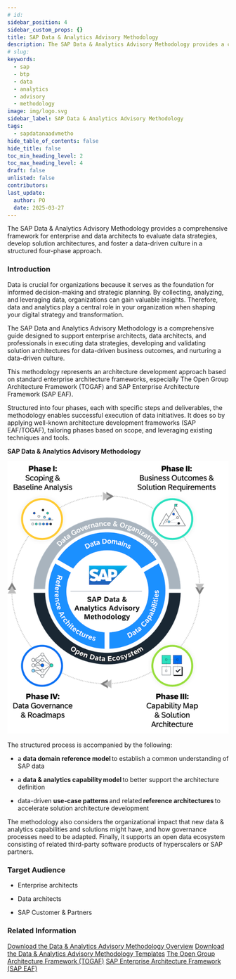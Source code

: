 ```yaml
---
# id: 
sidebar_position: 4
sidebar_custom_props: {}
title: SAP Data & Analytics Advisory Methodology
description: The SAP Data & Analytics Advisory Methodology provides a comprehensive framework for enterprise and data architects to evaluate data strategies, develop solution architectures, and foster a data-driven culture in a structured four-phase approach.
# slug: 
keywords:
  - sap
  - btp
  - data
  - analytics
  - advisory
  - methodology
image: img/logo.svg
sidebar_label: SAP Data & Analytics Advisory Methodology
tags:
  - sapdatanaadvmetho
hide_table_of_contents: false
hide_title: false
toc_min_heading_level: 2
toc_max_heading_level: 4
draft: false
unlisted: false
contributors:
last_update:
  author: PO
  date: 2025-03-27
---
```


The SAP Data & Analytics Advisory Methodology provides a comprehensive framework for enterprise and data architects to evaluate data strategies, develop solution architectures, and foster a data-driven culture in a structured four-phase approach.

### Introduction

Data is crucial for organizations because it serves as the foundation for informed decision-making and strategic planning. By collecting, analyzing, and leveraging data, organizations can gain valuable insights. Therefore, data and analytics play a central role in your organization when shaping your digital strategy and transformation.

The SAP Data and Analytics Advisory Methodology is a comprehensive guide designed to support enterprise architects, data architects, and professionals in executing data strategies, developing and validating solution architectures for data-driven business outcomes, and nurturing a data-driven culture.

This methodology represents an architecture development approach based on standard enterprise architecture frameworks, especially The Open Group Architecture Framework (TOGAF) and SAP Enterprise Architecture Framework (SAP EAF).

Structured into four phases, each with specific steps and deliverables, the methodology enables successful execution of data initiatives. It does so by applying well-known architecture development frameworks (SAP EAF/TOGAF), tailoring phases based on scope, and leveraging existing techniques and tools.

**SAP Data & Analytics Advisory Methodology**

![](images/loiod688bd913dc84f4fbb7ec84524add71c_LowRes.png "SAP Data & Analytics Advisory Methodology")

The structured process is accompanied by the following:

- a **data domain reference model** to establish a common understanding of SAP data

- a **data & analytics capability model** to better support the architecture definition

- data-driven **use-case patterns** and related **reference architectures** to accelerate solution architecture development

The methodology also considers the organizational impact that new data & analytics capabilities and solutions might have, and how governance processes need to be adapted. Finally, it supports an open data ecosystem consisting of related third-party software products of hyperscalers or SAP partners.

### Target Audience

- Enterprise architects

- Data architects

- SAP Customer & Partners

### Related Information

[Download the Data & Analytics Advisory Methodology Overview](https://help.sap.com/docs/link-disclaimer?site=https%3A%2F%2Fd.dam.sap.com%2Fa%2FJ9MF5Fb%3Frc%3D10%26doi%3DSAP1125785)
[Download the Data & Analytics Advisory Methodology Templates](https://help.sap.com/docs/link-disclaimer?site=https%3A%2F%2Fd.dam.sap.com%2Fa%2FMghyakt%3Frc%3D10%26doi%3DSAP1125789)
[The Open Group Architecture Framework (TOGAF)](https://help.sap.com/docs/link-disclaimer?site=https%3A%2F%2Fwww.opengroup.org%2Ftogaf)
[SAP Enterprise Architecture Framework (SAP EAF)](https://help.sap.com/docs/link-disclaimer?site=https%3A%2F%2Fcommunity.sap.com%2Ft5%2Fenterprise-architecture-blog-posts%2Fsap-enterprise-architecture-framework%2Fba-p%2F124037)
